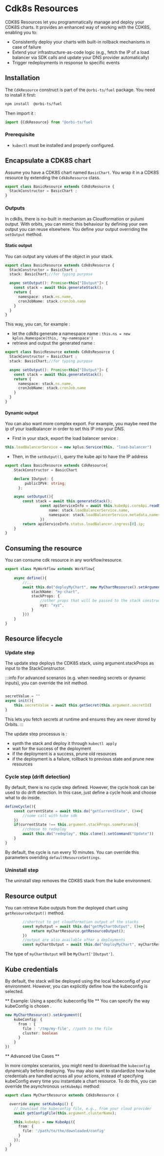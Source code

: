# Cdk8s Resources

CDK8S Resources let you programmatically manage and deploy your CDK8S charts.
It provides an enhanced way of working with the CDK8S, enabling you to:
- Consistently deploy your charts with built-in rollback mechanisms in case of failure  
- Extend your infrastructure-as-code logic (e.g., fetch the IP of a load balancer via SDK calls and update your DNS provider automatically)
- Trigger redeployments in response to specific events

## Installation

The `CdkResource` construct is part of the `@orbi-ts/fuel` package.
You need to install it first:
```bash
npm install  @orbi-ts/fuel
```
Then import it : 
```typescript
import {CdkResource} from "@orbi-ts/fuel
```

### Prerequisite

- `kubectl` must be installed and properly configured.

## Encapsulate a CDK8S chart

Assume you have a CDK8S chart named `BasicChart`.
You wrap it in a CDK8S resource by extending the `Cdk8sResource` class.

```typescript
export class BasicResource extends Cdk8sResource {
  StackConstructor = BasicChart ;
}
```

### Outputs

In cdk8s, there is no-built in mechanism as Cloudformation or pulumi output.
With orbits, you can mimic this behaviour by defining your own output you can reuse elsewhere.
You define your output overriding the `setOutput` method.

#### Static output

You can output any values of the object in your stack. 
```typescript title="src/cdk/lambda-stack.ts"
export class BasicResource extends Cdk8sResource {
  StackConstructor = BasicChart ;
  stack: BasicChart;//for typing purpose

  async setOutput(): Promise<this["IOutput"]> {
    const stack = await this.generateStack();
    return {
      namespace: stack.ns.name,
      cronJobName: stack.cronJob.name
    }
  }
}
```
This way, you can, for example : 
- let the cdk8s generate a namespace name : `this.ns = new kplus.Namespace(this, 'my-namespace')`
- retrieve and output the generated name : 

```typescript title="src/cdk8s/basic-resource.ts"
export class BasicResource extends Cdk8sResource {
  StackConstructor = BasicChart ;
  stack: BasicChart;//for typing purpose

  async setOutput(): Promise<this["IOutput"]> {
    const stack = await this.generateStack();
    return {
      namespace: stack.ns.name,
      cronJobName: stack.cronJob.name
    }
  }
}
```

#### Dynamic output

You can also want more complex export.
For example, you maybe need the ip of your loadbalancer in order to set this IP into your DNS.
- First in your stack, export the load balancer service : 
```typescript title="src/cdk8s/basic-resource.ts"
this.loadBalancerService = new kplus.Service(this, "load-balancer") 
```
- Then, in the `setOutput()`, query the kube api to have the IP address

```typescript title="src/orbits/lambda-resource.ts"
export class BasicResource extends CdkResource{
    StackConstructor = BasicChart

    declare IOutput: {
		 publicIPV4: string;
	  };

    async setOutput(){
        const stack = await this.generateStack();
				const apiServiceInfo = await this.kubeApi.coreApi.readNamespacedService({
					name: stack.loadBalancerService.name,
					namespace: stack.loadBalancerService.metadata.namespace || 'default',
				})
        return apiServiceInfo.status.loadBalancer.ingress[0].ip;
    }
}
```

## Consuming the resource

You can consume cdk resource in any workflow/resource.

```typescript title="src/orbits/my-workflow.ts"
export class MyWorkflow extends Workflow{
    
    async define(){
        //...
        await this.do("deployMyChart", new MyChartResource().setArgument({
            stackName: "my-chart",
            stackProps: {
                //other props that will be passed to the stack constructors.
                xyz: "xyz",
            }
        }))
    }
}
```

## Resource lifecycle


### Update step

The update step deploys the CDK8S stack, using argument.stackProps as input to the StackConstructor.

:::info
For advanced scenarios (e.g. when needing secrets or dynamic inputs), you can override the init method.
```typescript src="src/orbits/lambda-resource.ts"

secretValue = ""
async init(){
    this.secretValue = await this.getSecret(this.argument.secretId)
}
```
This lets you fetch secrets at runtime and ensures they are never stored by Orbits.
:::

The update step processus is : 
- synth the stack and deploy it through `kubectl apply`
- wait for the success of the deployment
- if the deployment is a success, prune old resources
- if the deployment is a failure, rollback to previous state and prune new resources


### Cycle step (drift detection)

By default, there is no cycle step defined.
However, the cycle hook can be used to do drift detection.
In this case, just define a cycle hook and choose what to do inside.
```typescript
defineCycle(){
    const currentState = await this.do("getCurrentState", ()=>{
        //some call with kube sdk
    })
    if(currentState !== this.argument.stackProps.someParams){
        //choose to redeploy
        await this.do("redeploy", this.clone().setCommand("Update"))
    }
}
```
By default, the cycle is run every 10 minutes.
You can override this parameters overiding `defaultResourceSettings`. 

### Uninstall step
The uninstall step removes the CDK8S stack from the kube environment.

## Resource output

You can retrieve Kube outputs from the deployed chart using `getResourceOutput()` method.

```typescript
        //shortcut to get cloudformation output of the stacks
        const myOutput = await this.do("getMyChartOutput", ()=>{
            return myChartResource.getResourceOutput();
        })
        //output are also available after a deployments
        const myChartOutput = await this.do("deployMyChart", myChartResource);

```
The type of `myChartOutput` will be `MyChart['IOutput']`.

## Kube credentials

By default, the stack will be deployed using the local kubeconfig of your environment.
However, you can explicitly define how the kubeconfig is selected.

** Example: Using a specific kubeconfig file **
You can specify the way kubeConfig is chosen .
```typescript
new MyChartResource().setArgument({
    kubeConfig: {
      from : {
        file : '/tmp/my-file', //path to the file
        cluster: boolean
      }
    }
})
```

** Advanced Use Cases **

In more complex scenarios, you might need to download the `kubeconfig` dynamically before deploying.
You may also want to standardize how kube credentials are handled across all your actions, instead of specifying kubeConfig every time you instantiate a chart resource.
To do this, you can override the asynchronous `setKubeApi` method:

```typescript
export class MyChartResource extends Cdk8sResource {

  override async setKubeApi() {
    // Download the kubeconfig file, e.g., from your cloud provider
    await getConfigFile(this.argument.clusterName);

    this.kubeApi = new KubeApi({
      from: {
        file: '/path/to/the/downloaded/config'
      }
    });
  }
}
```


